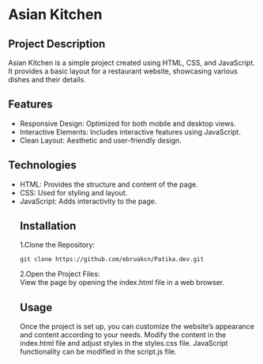 # Asian Kitchen
## Project Description
<p>Asian Kitchen is a simple project created using HTML, CSS, and JavaScript. It provides a basic layout for a restaurant website, showcasing various dishes and their details.</p>

## Features
<ul>
<li>Responsive Design: Optimized for both mobile and desktop views.</li>
<li>Interactive Elements: Includes interactive features using JavaScript.</li>
<li>Clean Layout: Aesthetic and user-friendly design.</li>
</ul>

## Technologies
<ul>
<li>HTML: Provides the structure and content of the page.</li>
<li>CSS: Used for styling and layout.</li>
<li>JavaScript: Adds interactivity to the page.</li>

## Installation
1.Clone the Repository:
```<language>
git clone https://github.com/ebruakcn/Patika.dev.git
```

2.Open the Project Files:<br>
View the page by opening the index.html file in a web browser.

## Usage
<p>Once the project is set up, you can customize the website’s appearance and content according to your needs. Modify the content in the index.html file and adjust styles in the styles.css file. JavaScript functionality can be modified in the script.js file.</p>
